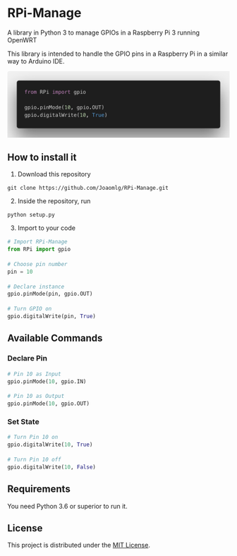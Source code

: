 # RPi-Manage

A library in Python 3 to manage GPIOs in a Raspberry Pi 3 running OpenWRT

This library is intended to handle the GPIO pins in a Raspberry Pi in a similar way to Arduino IDE.

![](assets/code-banner.png)


## How to install it

1. Download this repository
```
git clone https://github.com/Joaomlg/RPi-Manage.git
```

2. Inside the repository, run
```
python setup.py
```

3. Import to your code
```python
# Import RPi-Manage
from RPi import gpio

# Choose pin number
pin = 10

# Declare instance
gpio.pinMode(pin, gpio.OUT)

# Turn GPIO on
gpio.digitalWrite(pin, True)
```


## Available Commands

### Declare Pin
```python
# Pin 10 as Input
gpio.pinMode(10, gpio.IN)

# Pin 10 as Output
gpio.pinMode(10, gpio.OUT)
```

### Set State
```python
# Turn Pin 10 on
gpio.digitalWrite(10, True)

# Turn Pin 10 off
gpio.digitalWrite(10, False)
```

## Requirements

You need Python 3.6 or superior to run it.


## License

This project is distributed under the [MIT License](LICENSE).
